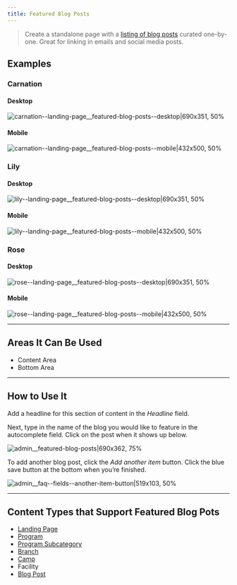 ```yaml
---
title: Featured Blog Posts
---
```



> Create a standalone page with a [listing of blog posts](https://community.openymca.org/t/blog-post-content-types-open-y-user-docs/693) curated one-by-one. Great for linking in emails and social media posts.

## Examples
### Carnation
#### Desktop
![carnation--landing-page__featured-blog-posts--desktop|690x351, 50%](upload://q2pJKeNotDnXSMUVaxZMD0uBpat.jpeg)
#### Mobile
![carnation--landing-page__featured-blog-posts--mobile|432x500, 50%](upload://xUybepe2FCK97hPYCS28UzTOXXo.png)

### Lily
#### Desktop
![lily--landing-page__featured-blog-posts--desktop|690x351, 50%](upload://4jQHEsYyiuFmDgSxjBpRelW56yt.jpeg)
#### Mobile
![lily--landing-page__featured-blog-posts--mobile|432x500, 50%](upload://ho5MZGawd0QZPb3UYbfRrqMjL24.png)
### Rose
#### Desktop
![rose--landing-page__featured-blog-posts--desktop|690x351, 50%](upload://gT95aCMys7l1EkslO66nU40I7Zd.jpeg)
#### Mobile
![rose--landing-page__featured-blog-posts--mobile|432x500, 50%](upload://yirY07PrXs21g5WI9qOp0DitXNq.png)

---
## Areas It Can Be Used

* Content Area
* Bottom Area

---

## How to Use It

Add a headline for this section of content in the *Headline* field.

Next, type in the name of the blog you would like to feature in the autocomplete field. Click on the post when it shows up below.

![admin__featured-blog-posts|690x362, 75%](upload://f4c2KSFRr2ImmtVoy23iT5FumUU.png)

To add another blog post, click the *Add another item* button. Click the blue save button at the bottom when you’re finished.

![admin__faq--fields--another-item-button|519x103, 50%](upload://AqY7M0bqDgJoNcd2SJBITxUiglp.png)

---

## Content Types that Support Featured Blog Pots

* [Landing Page](../content-types/landing-page.md)
* [Program](../content-types/program.md)
* [Program Subcategory](../content-types/program-subcategory.md)
* [Branch](../content-types/branch.md)
* [Camp](../content-types/camp.md)
* Facility
* [Blog Post](../content-types/blog-post.md)